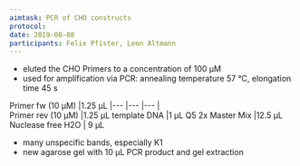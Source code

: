 ```yaml
---
aimtask: PCR of CHO constructs
protocol:
date: 2019-08-08
participants: Felix Pfister, Leon Altmann
---
```

* eluted the CHO Primers to a concentration of 100 µM
* used for amplification via PCR: annealing temperature 57 °C, elongation time 45 s


Primer fw (10 µM)	|1.25 µL
|--- |--- |--- |	
Primer rev (10 µM)	|1.25 µL
template DNA 		|1 µL
Q5 2x Master Mix	|12.5 µL
Nuclease free H2O	| 9 µL

* many unspecific bands, especially K1
* new agarose gel with 10 µL PCR product and gel extraction